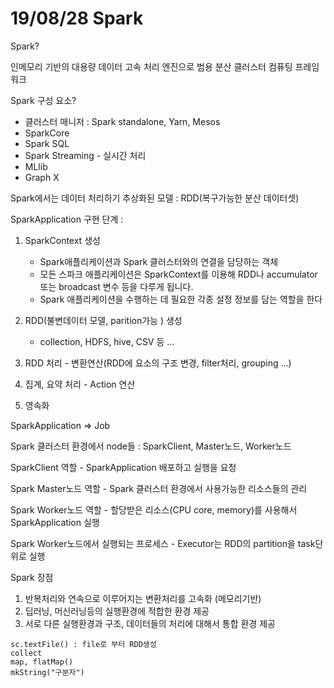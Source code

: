 # 19/08/28 Spark



Spark?

인메모리 기반의 대용량 데이터 고속 처리 엔진으로 범용 분산 클러스터 컴퓨팅 프레임워크

Spark 구성 요소?
- 클러스터 매니저 : Spark standalone, Yarn, Mesos
- SparkCore 
- Spark SQL
- Spark Streaming - 실시간 처리
- MLlib
- Graph X



Spark에서는 데이터 처리하기 추상화된 모델 : RDD(복구가능한 분산 데이터셋)



SparkApplication 구현 단계 :
1. SparkContext 생성
   - Spark애플리케이션과 Spark 클러스터와의 연결을 담당하는 객체
   - 모든 스파크 애플리케이션은 SparkContext를 이용해 RDD나 accumulator 또는 broadcast 변수 등을 다루게 됩니다.
   - Spark 애플리케이션을 수행하는 데 필요한 각종 설정 정보를 담는 역할을 한다

2. RDD(불변데이터 모델, parition가능 ) 생성
   - collection, HDFS, hive, CSV 등 ...
3. RDD 처리 - 변환연산(RDD에 요소의 구조 변경, filter처리, grouping ...)
4. 집계, 요약 처리 - Action 연산
5. 영속화



SparkApplication => Job

Spark 클러스터 환경에서 node들  : SparkClient, Master노드, Worker노드

SparkClient 역할 - SparkApplication 배포하고 실행을 요청

Spark Master노드 역할 -  Spark 클러스터 환경에서 사용가능한 리소스들의 관리

Spark Worker노드 역할 - 할당받은 리소스(CPU core, memory)를 사용해서  SparkApplication 실행 

Spark Worker노드에서 실행되는 프로세스 - Executor는 RDD의 partition을 task단위로 실행



Spark 장점

1. 반복처리와 연속으로 이루어지는 변환처리를 고속화 (메모리기반)
2. 딥러닝, 머신러닝등의 실행환경에 적합한 환경 제공
3. 서로 다른 실행환경과 구조, 데이터들의 처리에 대해서 통합 환경 제공



```spark
sc.textFile() : file로 부터 RDD생성
collect
map, flatMap()
mkString("구분자")
```